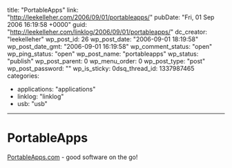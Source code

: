 title: "PortableApps"
link: "http://leekelleher.com/2006/09/01/portableapps/"
pubDate: "Fri, 01 Sep 2006 16:19:58 +0000"
guid: "http://leekelleher.com/linklog/2006/09/01/portableapps/"
dc_creator: "leekelleher"
wp_post_id: 26
wp_post_date: "2006-09-01 18:19:58"
wp_post_date_gmt: "2006-09-01 16:19:58"
wp_comment_status: "open"
wp_ping_status: "open"
wp_post_name: "portableapps"
wp_status: "publish"
wp_post_parent: 0
wp_menu_order: 0
wp_post_type: "post"
wp_post_password: ""
wp_is_sticky: 0dsq_thread_id: 1337987465
categories:
  - applications: "applications"
  - linklog: "linklog"
  - usb: "usb"

---

# PortableApps

<a href="http://portableapps.com/">PortableApps.com</a> - good software on the go!